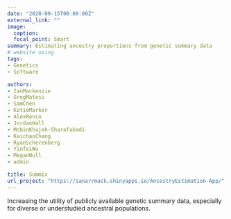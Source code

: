```yaml
---
date: "2020-09-15T00:00:00Z"
external_link: ""
image:
  caption: 
  focal_point: Smart
summary: Estimating ancestry proportions from genetic summary data
# website using 
tags:
- Genetics
- Software

authors: 
- IanMackenzie
- GregMatesi
- SamChen
- KatieMarker
- AlexRonco
- JordanHall
- MobinKhajeh-Sharafabadi
- KaichaoChang
- RyanScherenberg
- YinfeiWu
- MeganNull
- admin

title: Summix
url_project: "https://ianarrmack.shinyapps.io/AncestryEstimation-App/"
---
```


Increasing the utility of publicly available genetic summary data, especially for diverse or understudied ancestral populations.
